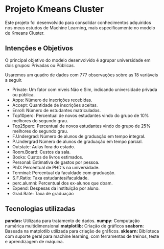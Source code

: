 # Projeto Kmeans Cluster
Este projeto foi desenvolvido para consolidar conhecimentos adquiridos nos meus estudos de Machine Learning, mais especificamente no modelo de Kmeans Cluster.

## Intenções e Objetivos
O principal objetivo do modelo desenvolvido é agrupar universidade em dois grupos: Privadas ou Públicas.

Usaremos um quadro de dados com 777 observações sobre as 18 variáveis a seguir.
* Private: Um fator com níveis Não e Sim, indicando universidade privada ou pública.
* Apps: Número de inscrições recebidas.
* Accept: Quantidade de inscrições aceitas.
* Enroll: Número de estudantes matriculados.
* Top10perc: Percentual de novos estudantes vindo do grupo de 10% melhores do segundo grau.
* Top25perc: Percentual de novos estudantes vindo do grupo de 25% melhores do segundo grau.
* F.Undergrad: Número de alunos de graduação em tempo integral.
* P.Undergrad Número de alunos de graduação em tempo parcial.
* Outstate: Aulas fora do estado.
* Room.Board: Custos da sala.
* Books: Custos de livros estimados.
* Personal: Estimativa de gastos por pessoa.
* PhD: Percentual de PHD's na universidade.
* Terminal: Percentual da faculdade com graduação.
* S.F.Ratio: Taxa estudantes/faculdade.
* perc.alumni: Percentual dos ex-alunos que doam.
* Expend: Despesas da instituição por aluno.
* Grad.Rate: Taxa de graduação

## Tecnologias utilizadas
**pandas:** Utilizada para tratamento de dados.
**numpy:** Computação numérica multidimensional
**matplotlib:** Criação de gráficos
**seaborn:** Baseada na matplotlib utilizada para criação de gráficos.
**sklearn:** Biblioteca com suporte geral para machine learning, com ferramentas de treinos, teste e aprendizagem de máquina.